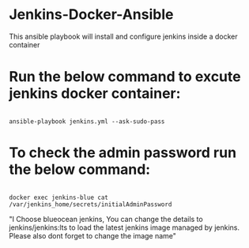 # Jenkins-Docker-Ansible
This ansible playbook will install and configure jenkins inside a docker container 

# Run the below command to excute jenkins docker container:

<code>
ansible-playbook jenkins.yml --ask-sudo-pass
</code>

# To check the admin password run the below command:

<code>
docker exec jenkins-blue cat /var/jenkins_home/secrets/initialAdminPassword 
</code>



"I Choose blueocean jenkins, You can change the details to jenkins/jenkins:lts to load the latest jenkins image managed by jenkins. Please also dont forget to change the image name"

